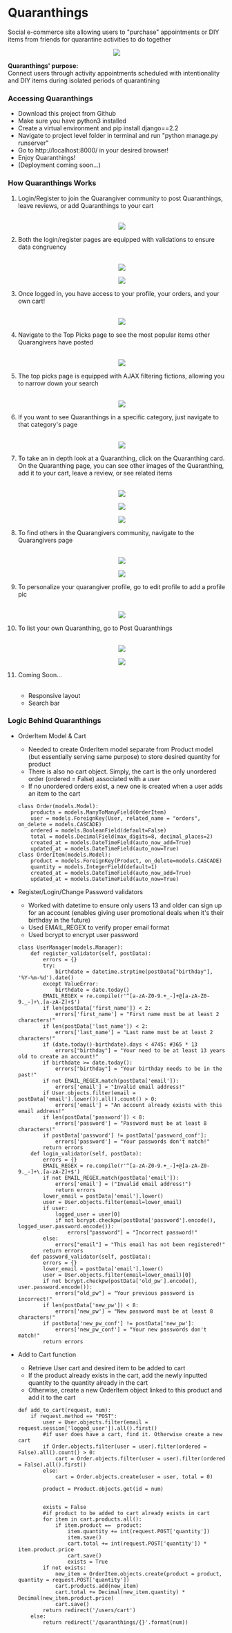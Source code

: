 # Quaranthings
Social e-commerce site allowing users to "purchase" appointments or DIY items from friends for quarantine activities to do together

<p align = "center"><kbd><img src = "/images/home.png"></kbd></p>

<p><strong>Quaranthings' purpose:</strong><br> 
Connect users through activity appointments scheduled with intentionality and DIY items during isolated periods of quarantining</p>

<h3> Accessing Quaranthings</h3>
<ul>
  <li>Download this project from Github</li>
  <li>Make sure you have python3 installed</li>
  <li>Create a virtual environment and pip install django==2.2</li>
  <li>Navigate to project level folder in terminal and run "python manage.py runserver"</li>
  <li>Go to http://localhost:8000/ in your desired browser!</li>
  <li>Enjoy Quaranthings!</li>
  <li>(Deployment coming soon...)</li>
</ul>

<h3>How Quaranthings Works</h3>
<ol>
  <li>Login/Register to join the Quarangiver community to post Quaranthings, leave reviews, or add Quaranthings to your cart</li>
  <br>
  <p align = "center"><kbd><img src = "/images/login_register_pages.gif"></kbd></p>
 <li>Both the login/register pages are equipped with validations to ensure data congruency</li>
  <br>
 <p align = "center"><kbd><img src = "/images/register_validations.gif"></kbd></p>
 <p align = "center"><kbd><img src = "/images/login_validations.gif"></kbd></p>
  <li>Once logged in, you have access to your profile, your orders, and your own cart!</li>
  <br>
 <p align = "center"><kbd><img src = "/images/successful_login.gif"></kbd></p>
  <li>Navigate to the Top Picks page to see the most popular items other Quarangivers have posted</li>
  <br>
  <p align = "center"><kbd><img src = "/images/top_picks.gif"></kbd></p>
  <li>The top picks page is equipped with AJAX filtering fictions, allowing you to narrow down your search</li>
  <br>
  <p align = "center"><kbd><img src = "/images/ajax_filtering.gif"></kbd></p>
  <li>If you want to see Quaranthings in a specific category, just navigate to that category's page</li>
  <br>
  <p align = "center"><kbd><img src = "/images/categories.gif"></kbd></p>
  <li>To take an in depth look at a Quaranthing, click on the Quaranthing card. On the Quaranthing page, you can see other images of the Quaranthing, add it to your cart, leave a review, or see related items</li>
  <br>
  <p align = "center"><kbd><img src = "/images/quaranthing.gif"></kbd></p>
  <p align = "center"><kbd><img src = "/images/quaranthing_photos.gif"></kbd></p>
  <p align = "center"><kbd><img src = "/images/review.gif"></kbd></p>
  <li>To find others in the Quarangivers community, navigate to the Quarangivers page</li>
  <br>
  <p align = "center"><kbd><img src = "/images/quarangivers.gif"></kbd></p>
  <p align = "center"><kbd><img src = "/images/quarangiver.gif"></kbd></p>
  <li>To personalize your quarangiver profile, go to edit profile to add a profile pic</li>
  <br>
  <p align = "center"><kbd><img src = "/images/edit_profile.gif"></kbd></p>
  <li>To list your own Quaranthing, go to Post Quaranthings</li>
  <br>
  <p align = "center"><kbd><img src = "/images/new_listing.gif"></kbd></p>
  <p align = "center"><kbd><img src = "/images/new_listing_process.gif"></kbd></p>
  <li>Coming Soon...</li>
  <br>
  <ul>
    <li>Responsive layout</li>
    <li>Search bar</li>
  </ul>
</ol>
<h3>Logic Behind Quaranthings</h3>
<ul>
  <li>OrderItem Model & Cart</li>
  <ul>
    <li>Needed to create OrderItem model separate from Product model (but essentially serving same purpose) to store desired quantity for product</li>
    <li>There is also no cart object. Simply, the cart is the only unordered order (ordered = False) associated with a user</li>
    <li>If no unordered orders exist, a new one is created when a user adds an item to the cart</li>
  </ul>
  
```python3
class Order(models.Model):
    products = models.ManyToManyField(OrderItem)
    user = models.ForeignKey(User, related_name = "orders", on_delete = models.CASCADE)
    ordered = models.BooleanField(default=False)
    total = models.DecimalField(max_digits=8, decimal_places=2)
    created_at = models.DateTimeField(auto_now_add=True)
    updated_at = models.DateTimeField(auto_now=True)
class OrderItem(models.Model):
    product = models.ForeignKey(Product, on_delete=models.CASCADE)
    quantity = models.IntegerField(default=1)
    created_at = models.DateTimeField(auto_now_add=True)
    updated_at = models.DateTimeField(auto_now=True)
```
  <li>Register/Login/Change Password validators</li>
  <ul>
    <li>Worked with datetime to ensure only users 13 and older can sign up for an account (enables giving user promotional deals when it's their birthday in the future)</li>
    <li>Used EMAIL_REGEX to verify proper email format</li>
    <li>Used bcrypt to encrypt user password</li>
  </ul>
  
```python3
class UserManager(models.Manager):
    def register_validator(self, postData):
        errors = {}
        try:
            birthdate = datetime.strptime(postData["birthday"], '%Y-%m-%d').date()
        except ValueError:
            birthdate = date.today()
        EMAIL_REGEX = re.compile(r'^[a-zA-Z0-9.+_-]+@[a-zA-Z0-9._-]+\.[a-zA-Z]+$')
        if len(postData['first_name']) < 2:
            errors['first_name'] = "First name must be at least 2 characters!"
        if len(postData['last_name']) < 2:
            errors['last_name'] = "Last name must be at least 2 characters!"
        if (date.today()-birthdate).days < 4745: #365 * 13
            errors["birthday"] = "Your need to be at least 13 years old to create an account!"
        if birthdate >= date.today():
            errors["birthday"] = "Your birthday needs to be in the past!"
        if not EMAIL_REGEX.match(postData['email']):
            errors['email'] = "Invalid email address!"
        if User.objects.filter(email = postData['email'].lower()).all().count() > 0:
            errors['email'] = "An account already exists with this email address!"
        if len(postData['password']) < 8:
            errors['password'] = "Password must be at least 8 characters!"
        if postData['password'] != postData['password_conf']:
            errors['password'] = "Your passwords don't match!"
        return errors
    def login_validator(self, postData):
        errors = {}
        EMAIL_REGEX = re.compile(r'^[a-zA-Z0-9.+_-]+@[a-zA-Z0-9._-]+\.[a-zA-Z]+$')
        if not EMAIL_REGEX.match(postData['email']):
            errors['email'] = ("Invalid email address!")
            return errors
        lower_email = postData['email'].lower()
        user = User.objects.filter(email=lower_email) 
        if user:
            logged_user = user[0] 
            if not bcrypt.checkpw(postData['password'].encode(), logged_user.password.encode()):
                errors["password"] = "Incorrect password!"
        else:
            errors["email"] = "This email has not been registered!"
        return errors
    def password_validator(self, postData):
        errors = {}
        lower_email = postData['email'].lower()
        user = User.objects.filter(email=lower_email)[0]
        if not bcrypt.checkpw(postData['old_pw'].encode(), user.password.encode()):
            errors["old_pw"] = "Your previous password is incorrect!"
        if len(postData['new_pw']) < 8:
            errors['new_pw'] = "New password must be at least 8 characters!"
        if postData['new_pw_conf'] != postData['new_pw']:
            errors['new_pw_conf'] = "Your new passwords don't match!"
        return errors
```
  <li>Add to Cart function</li>
  <ul>
    <li>Retrieve User cart and desired item to be added to cart</li>
    <li>If the product already exists in the cart, add the newly inputted quantity to the quantity already in the cart</li>
    <li>Otherwise, create a new OrderItem object linked to this product and add it to the cart</li>
  </ul>

```python3
def add_to_cart(request, num):
    if request.method == "POST":
        user = User.objects.filter(email = request.session['logged_user']).all().first()
        #if user does have a cart, find it. Otherwise create a new cart
        if Order.objects.filter(user = user).filter(ordered = False).all().count() > 0:
            cart = Order.objects.filter(user = user).filter(ordered = False).all().first()
        else:
            cart = Order.objects.create(user = user, total = 0)
        
        product = Product.objects.get(id = num)

        
        exists = False
        #if product to be added to cart already exists in cart
        for item in cart.products.all():
            if item.product ==  product:
                item.quantity += int(request.POST['quantity'])
                item.save()
                cart.total += int(request.POST['quantity']) * item.product.price
                cart.save()
                exists = True
        if not exists:
            new_item = OrderItem.objects.create(product = product, quantity = request.POST['quantity'])
            cart.products.add(new_item)
            cart.total += Decimal(new_item.quantity) * Decimal(new_item.product.price)
            cart.save()
        return redirect('/users/cart')
    else:
        return redirect('/quaranthings/{}'.format(num))
```
</ul>
